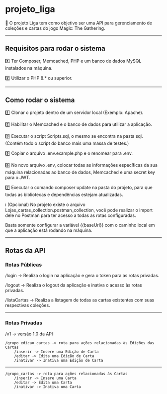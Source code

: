 # projeto_liga

:dart: O projeto Liga tem como objetivo ser uma API para gerenciamento de coleções e cartas do jogo Magic: The Gathering.

---

## Requisitos para rodar o sistema

:one: Ter Composer, Memcached, PHP e um banco de dados MySQL instalados na máquina.

:two: Utilizar o PHP 8.* ou superior.

---

## Como rodar o sistema

:one: Clonar o projeto dentro de um servidor local (Exemplo: Apache).

:two: Habilitar o Memcached e o banco de dados para utilizar a aplicação.

:three: Executar o script Scripts.sql, o mesmo se encontra na pasta sql. (Contém todo o script do banco mais uma massa de testes.)

:five: Copiar o arquivo .env.example.php e o renomear para .env.

:six: No novo arquivo .env, colocar todas as informações específicas da sua máquina relacionadas ao banco de dados, Memcached e uma secret key para o JWT.

:seven: Executar o comando composer update na pasta do projeto, para que todas as bibliotecas e dependências estejam atualizadas.

:information_source: (Opcional)
No projeto existe o arquivo Lojas_cartas_collection.postman_collection, você pode realizar o import dele no Postman para ter acesso a todas as rotas configuradas. 

Basta somente configurar a variável {{baseUrl}} com o caminho local em que a aplicação está rodando na máquina.

---

## Rotas da API

### Rotas Públicas

/login -> Realiza o login na aplicação e gera o token para as rotas privadas.

/logout -> Realiza o logout da aplicação e inativa o acesso às rotas privadas.

/listaCartas -> Realiza a listagem de todas as cartas existentes com suas respectivas coleções.

---

### Rotas Privadas
/v1 -> versão 1.0 da API

    /grupo_edicao_cartas -> rota para ações relacionadas às Edições das Cartas
        /inserir -> Insere uma Edição de Carta
        /editar -> Edita uma Edição de Carta
        /inativar -> Inativa uma Edição de Carta

---

    /grupo_cartas -> rota para ações relacionadas às Cartas
        /inserir -> Insere uma Carta
        /editar -> Edita uma Carta
        /inativar -> Inativa uma Carta
